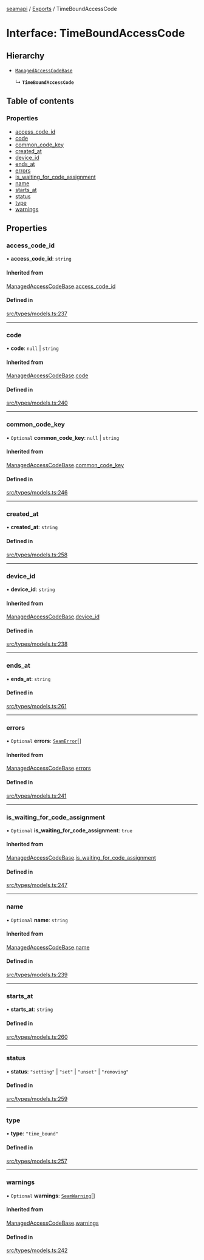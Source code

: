 [seamapi](../README.md) / [Exports](../modules.md) / TimeBoundAccessCode

# Interface: TimeBoundAccessCode

## Hierarchy

- [`ManagedAccessCodeBase`](ManagedAccessCodeBase.md)

  ↳ **`TimeBoundAccessCode`**

## Table of contents

### Properties

- [access\_code\_id](TimeBoundAccessCode.md#access_code_id)
- [code](TimeBoundAccessCode.md#code)
- [common\_code\_key](TimeBoundAccessCode.md#common_code_key)
- [created\_at](TimeBoundAccessCode.md#created_at)
- [device\_id](TimeBoundAccessCode.md#device_id)
- [ends\_at](TimeBoundAccessCode.md#ends_at)
- [errors](TimeBoundAccessCode.md#errors)
- [is\_waiting\_for\_code\_assignment](TimeBoundAccessCode.md#is_waiting_for_code_assignment)
- [name](TimeBoundAccessCode.md#name)
- [starts\_at](TimeBoundAccessCode.md#starts_at)
- [status](TimeBoundAccessCode.md#status)
- [type](TimeBoundAccessCode.md#type)
- [warnings](TimeBoundAccessCode.md#warnings)

## Properties

### access\_code\_id

• **access\_code\_id**: `string`

#### Inherited from

[ManagedAccessCodeBase](ManagedAccessCodeBase.md).[access_code_id](ManagedAccessCodeBase.md#access_code_id)

#### Defined in

[src/types/models.ts:237](https://github.com/seamapi/javascript/blob/main/src/types/models.ts#L237)

___

### code

• **code**: ``null`` \| `string`

#### Inherited from

[ManagedAccessCodeBase](ManagedAccessCodeBase.md).[code](ManagedAccessCodeBase.md#code)

#### Defined in

[src/types/models.ts:240](https://github.com/seamapi/javascript/blob/main/src/types/models.ts#L240)

___

### common\_code\_key

• `Optional` **common\_code\_key**: ``null`` \| `string`

#### Inherited from

[ManagedAccessCodeBase](ManagedAccessCodeBase.md).[common_code_key](ManagedAccessCodeBase.md#common_code_key)

#### Defined in

[src/types/models.ts:246](https://github.com/seamapi/javascript/blob/main/src/types/models.ts#L246)

___

### created\_at

• **created\_at**: `string`

#### Defined in

[src/types/models.ts:258](https://github.com/seamapi/javascript/blob/main/src/types/models.ts#L258)

___

### device\_id

• **device\_id**: `string`

#### Inherited from

[ManagedAccessCodeBase](ManagedAccessCodeBase.md).[device_id](ManagedAccessCodeBase.md#device_id)

#### Defined in

[src/types/models.ts:238](https://github.com/seamapi/javascript/blob/main/src/types/models.ts#L238)

___

### ends\_at

• **ends\_at**: `string`

#### Defined in

[src/types/models.ts:261](https://github.com/seamapi/javascript/blob/main/src/types/models.ts#L261)

___

### errors

• `Optional` **errors**: [`SeamError`](SeamError.md)[]

#### Inherited from

[ManagedAccessCodeBase](ManagedAccessCodeBase.md).[errors](ManagedAccessCodeBase.md#errors)

#### Defined in

[src/types/models.ts:241](https://github.com/seamapi/javascript/blob/main/src/types/models.ts#L241)

___

### is\_waiting\_for\_code\_assignment

• `Optional` **is\_waiting\_for\_code\_assignment**: ``true``

#### Inherited from

[ManagedAccessCodeBase](ManagedAccessCodeBase.md).[is_waiting_for_code_assignment](ManagedAccessCodeBase.md#is_waiting_for_code_assignment)

#### Defined in

[src/types/models.ts:247](https://github.com/seamapi/javascript/blob/main/src/types/models.ts#L247)

___

### name

• `Optional` **name**: `string`

#### Inherited from

[ManagedAccessCodeBase](ManagedAccessCodeBase.md).[name](ManagedAccessCodeBase.md#name)

#### Defined in

[src/types/models.ts:239](https://github.com/seamapi/javascript/blob/main/src/types/models.ts#L239)

___

### starts\_at

• **starts\_at**: `string`

#### Defined in

[src/types/models.ts:260](https://github.com/seamapi/javascript/blob/main/src/types/models.ts#L260)

___

### status

• **status**: ``"setting"`` \| ``"set"`` \| ``"unset"`` \| ``"removing"``

#### Defined in

[src/types/models.ts:259](https://github.com/seamapi/javascript/blob/main/src/types/models.ts#L259)

___

### type

• **type**: ``"time_bound"``

#### Defined in

[src/types/models.ts:257](https://github.com/seamapi/javascript/blob/main/src/types/models.ts#L257)

___

### warnings

• `Optional` **warnings**: [`SeamWarning`](SeamWarning.md)[]

#### Inherited from

[ManagedAccessCodeBase](ManagedAccessCodeBase.md).[warnings](ManagedAccessCodeBase.md#warnings)

#### Defined in

[src/types/models.ts:242](https://github.com/seamapi/javascript/blob/main/src/types/models.ts#L242)
